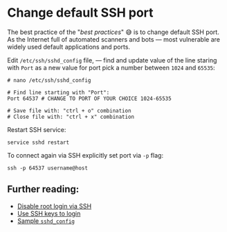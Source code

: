# Change default SSH port

The best practice of the "*best practices*" 😅 is to change default SSH port. As the Internet full of automated scanners and bots — most vulnerable are widely used default applications and ports.

Edit `/etc/ssh/sshd_config` file, — find and update value of the line staring with `Port` as a new value for port pick a number between `1024` and `65535`:

```shell
# nano /etc/ssh/sshd_config

# Find line starting with "Port":
Port 64537 # CHANGE TO PORT OF YOUR CHOICE 1024-65535

# Save file with: "ctrl + o" combination
# Close file with: "ctrl + x" combination
```

Restart SSH service:

```shell
service sshd restart
```

To connect again via SSH explicitly set port via `-p` flag:

```shell
ssh -p 64537 username@host
```

## Further reading:

- [Disable root login via SSH](https://github.com/VeliovGroup/ostrio/blob/master/tutorials/linux/security/disable-ssh-root.md)
- [Use SSH keys to login](https://github.com/VeliovGroup/ostrio/blob/master/tutorials/linux/security/use-ssh-keys.md)
- [Sample `sshd_config`](https://github.com/VeliovGroup/ostrio/blob/master/tutorials/linux/security/sshd_config)
